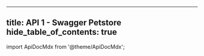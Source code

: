 
---
title: API 1 - Swagger Petstore
hide_table_of_contents: true
---

import ApiDocMdx from '@theme/ApiDocMdx';

<ApiDocMdx id="teampro" />
